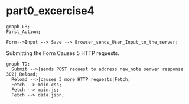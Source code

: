 # part0_excercise4
```mermaid
graph LR;
First_Action;

Form-->Input --> Save --> Browser_sends_User_Input_to_the_server;
```
Submitting the Form Causes 5 HTTP requests.

```mermaid
graph TD;
  Submit -->|sends POST request to address new_note server response 302| Reload;
  Reload -->|causes 3 more HTTP requests|Fetch;
  Fetch --> main.css;
  Fetch --> main.js;
  Fetch --> data.json;
```

